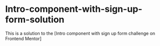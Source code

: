 # Intro-component-with-sign-up-form-solution
This is a solution to the [Intro component with sign up form challenge on Frontend Mentor]
